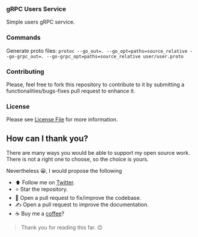 ### gRPC Users Service

Simple users gRPC service.

### Commands

Generate proto files: 
``protoc --go_out=. --go_opt=paths=source_relative --go-grpc_out=. --go-grpc_opt=paths=source_relative user/user.proto``

### Contributing

Please, feel free to fork this repository to contribute to it by submitting a functionalities/bugs-fixes pull request to enhance it.

### License

Please see [License File](https://github.com/gocanto/users-grpc-service/blob/main/LICENSE) for more information.

## How can I thank you?

There are many ways you would be able to support my open source work. There is not a right one to choose, so the choice is yours.

Nevertheless :grinning:, I would propose the following

- :arrow_up: Follow me on [Twitter](https://twitter.com/gocanto).
- :star: Star the repository.
- :handshake: Open a pull request to fix/improve the codebase.
- :writing_hand: Open a pull request to improve the documentation.
- :coffee: Buy me a [coffee](https://github.com/sponsors/gocanto)?

> Thank you for reading this far. :blush:
